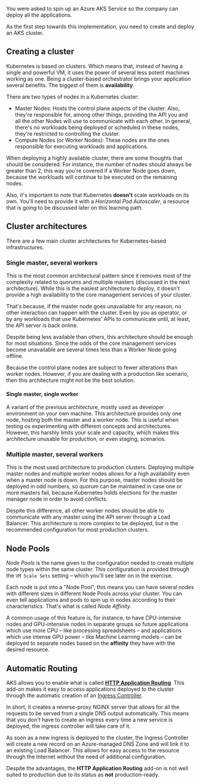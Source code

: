 You were asked to spin up an Azure AKS Service so the company can deploy all the applications.

As the first step towards this implementation, you need to create and deploy an AKS cluster.

## Creating a cluster

Kubernetes is based on clusters. Which means that, instead of having a single and powerful VM, it uses the power of several less potent machines working as one. Being a cluster-based orchestrator brings your application several benefits. The biggest of them is __availability__.

There are two types of nodes in a Kubernetes cluster:

- Master Nodes: Hosts the control plane aspects of the cluster. Also, they're responsible for, among other things, providing the API you and all the other Nodes will use to communicate with each other. In general, there's no workloads being deployed or scheduled in these nodes, they're restricted to controlling the cluster.
- Compute Nodes (or Worker Nodes): These nodes are the ones responsible for executing workloads and applications.

When deploying a highly available cluster, there are some thoughts that should be considered. For instance, the number of nodes should always be greater than 2, this way you're covered if a Worker Node goes down, because the workloads will continue to be executed on the remaining nodes.

Also, it's important to note that Kubernetes __doesn't__ scale workloads on its own. You'll need to provide it with a _Horizontal Pod Autoscaler_, a resource that is going to be discussed later on this learning path.

## Cluster architectures

There are a few main cluster architectures for Kubernetes-based infrastructures.

### Single master, several workers

This is the most common architectural pattern since it removes most of the complexity related to quorums and multiple masters (discussed in the next architecture). While this is the easiest architecture to deploy, it doesn't provide a high availability to the core management services of your cluster.

That's because, if the master node goes unavailable for any reason, no other interaction can happen with the cluster. Even by you as operator, or by any workloads that use Kubernetes' APIs to communicate until, at least, the API server is back online.

Despite being less available than others, this architecture should be enough for most situations. Since the odds of the core management services become unavailable are several times less than a Worker Node going offline.

Because the control plane nodes are subject to fewer alterations than worker nodes. However, if you are dealing with a production like scenario, then this architecture might not be the best solution.

#### Single master, single worker

A variant of the previous architecture, mostly used as developer environment on your own machine. This architecture provides only one node, hosting both the master and a worker node. This is useful when testing os experimenting with different concepts and architectures. However, this harshly limits your scale and capacity, which makes this architecture unusable for production, or even staging, scenarios.

### Multiple master, several workers

This is the most used architecture to production clusters. Deploying multiple master nodes and multiple worker nodes allows for a high availability even when a master node is down. For this purpose, master nodes should be deployed in odd numbers, so quorum can be maintained in case one or more masters fail, because Kubernetes holds elections for the master manager node in order to avoid conflicts.

Despite this difference, all other worker nodes should be able to communicate with any master using the API server through a Load Balancer. This architecture is more complex to be deployed, but is the recommended configuration for most production clusters.

## Node Pools

 _Node Pools_ is the name given to the configuration needed to create multiple node types within the same cluster. This configuration is provided through the `VM Scale Sets` setting – which you'll see later on in the exercise.

Each node is put into a "Node Pool", this means you can have several nodes with different sizes in different Node Pools across your cluster. You can even tell applications and pods to spin up in nodes according to their characteristics. That's what is called _Node Affinity_.

A common usage of this feature is, for instance, to have CPU-intensive nodes and GPU-intensive nodes in separate groups so future applications which use more CPU – like processing spreadsheets – and applications which use intense GPU power – like Machine Learning models – can be deployed to separate nodes based on the __affinity__ they have with the desired resource.

## Automatic Routing

AKS allows you to enable what is called __[HTTP Application Routing](https://docs.microsoft.com/azure/aks/http-application-routing?WT.mc_id=learndeploycontainerappsaks-learn-ludossan)__. This add-on makes it easy to access applications deployed to the cluster through the automatic creation of an [Ingress Controller](https://kubernetes.io/docs/concepts/services-networking/ingress-controllers/).

In short, it creates a reverse-proxy NGINX server that allows for all the requests to be served from a single DNS output automatically. This means that you don't have to create an ingress every time a new service is deployed, the ingress controller will take care of it.

As soon as a new ingress is deployed to the cluster, the Ingress Controller will create a new record on an Azure-managed DNS Zone and will link it to an existing Load Balancer. This allows for easy access to the resource through the Internet without the need of additional configuration.

Despite the advantages, the __HTTP Application Routing__ add-on is not well suited to production due to its status as __not__ production-ready.
